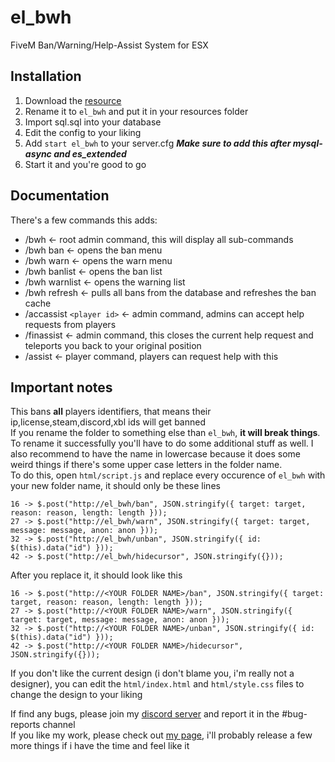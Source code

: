 # el_bwh
FiveM Ban/Warning/Help-Assist System for ESX

## Installation
1. Download the [resource](https://github.com/Elipse458/el_bwh/archive/master.zip)
2. Rename it to `el_bwh` and put it in your resources folder
3. Import sql.sql into your database
4. Edit the config to your liking
5. Add `start el_bwh` to your server.cfg ***Make sure to add this after mysql-async and es_extended***
6. Start it and you're good to go

## Documentation
There's a few commands this adds:
- /bwh             <- root admin command, this will display all sub-commands
- /bwh ban         <- opens the ban menu
- /bwh warn        <- opens the warn menu
- /bwh banlist     <- opens the ban list
- /bwh warnlist    <- opens the warning list
- /bwh refresh     <- pulls all bans from the database and refreshes the ban cache
- /accassist `<player id>` <- admin command, admins can accept help requests from players
- /finassist       <- admin command, this closes the current help request and teleports you back to your original position
- /assist          <- player command, players can request help with this

## Important notes
This bans **all** players identifiers, that means their ip,license,steam,discord,xbl ids will get banned  
If you rename the folder to something else than `el_bwh`, **it will break things**.  
To rename it successfully you'll have to do some additional stuff as well. I also recommend to have the name in lowercase because it does some weird things if there's some upper case letters in the folder name.  
To do this, open `html/script.js` and replace every occurence of `el_bwh` with your new folder name, it should only be these lines
```
16 -> $.post("http://el_bwh/ban", JSON.stringify({ target: target, reason: reason, length: length }));
27 -> $.post("http://el_bwh/warn", JSON.stringify({ target: target, message: message, anon: anon }));
32 -> $.post("http://el_bwh/unban", JSON.stringify({ id: $(this).data("id") }));
42 -> $.post("http://el_bwh/hidecursor", JSON.stringify({}));
```
After you replace it, it should look like this
```
16 -> $.post("http://<YOUR FOLDER NAME>/ban", JSON.stringify({ target: target, reason: reason, length: length }));
27 -> $.post("http://<YOUR FOLDER NAME>/warn", JSON.stringify({ target: target, message: message, anon: anon }));
32 -> $.post("http://<YOUR FOLDER NAME>/unban", JSON.stringify({ id: $(this).data("id") }));
42 -> $.post("http://<YOUR FOLDER NAME>/hidecursor", JSON.stringify({}));
```

If you don't like the current design (i don't blame you, i'm really not a designer), you can edit the `html/index.html` and `html/style.css` files to change the design to your liking

If find any bugs, please join my [discord server](https://discord.gg/GbT49uH) and report it in the #bug-reports channel  
If you like my work, please check out [my page](https://elipse458.me), i'll probably release a few more things if i have the time and feel like it
